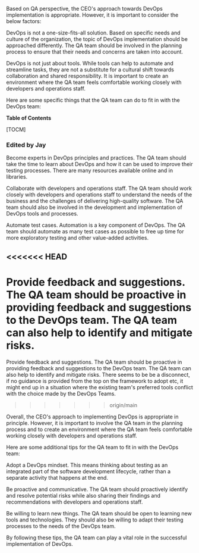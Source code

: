 Based on QA perspective, the CEO's approach towards DevOps implementation is appropriate. However, it is important to consider the below factors:

DevOps is not a one-size-fits-all solution. Based on specific needs and culture of the organization, the topic of DevOps implementation should be approached differently. The QA team should be involved in the planning process to ensure that their needs and concerns are taken into account.

DevOps is not just about tools. While tools can help to automate and streamline tasks, they are not a substitute for a cultural shift towards collaboration and shared responsibility. It is important to create an environment where the QA team feels comfortable working closely with developers and operations staff.

Here are some specific things that the QA team can do to fit in with the DevOps team:

**Table of Contents**

[TOCM]

### Edited by Jay
Become experts in DevOps principles and practices. The QA team should take the time to learn about DevOps and how it can be used to improve their testing processes. There are many resources available online and in libraries.

Collaborate with developers and operations staff. The QA team should work closely with developers and operations staff to understand the needs of the business and the challenges of delivering high-quality software. The QA team should also be involved in the development and implementation of DevOps tools and processes.

Automate test cases. Automation is a key component of DevOps. The QA team should automate as many test cases as possible to free up time for more exploratory testing and other value-added activities.

<<<<<<< HEAD
----

Provide feedback and suggestions. The QA team should be proactive in providing feedback and suggestions to the DevOps team. The QA team can also help to identify and mitigate risks.
=======
Provide feedback and suggestions. The QA team should be proactive in providing feedback and suggestions to the DevOps team. The QA team can also help to identify and mitigate risks. There seems to be be a disconnect, if no guidance is provided from the top on the framework to adopt etc, it might end up in a situation where the existing team's preferred tools conflict with the choice made by the DevOps Teams. 
>>>>>>> origin/main

Overall, the CEO's approach to implementing DevOps is appropriate in principle. However, it is important to involve the QA team in the planning process and to create an environment where the QA team feels comfortable working closely with developers and operations staff.

Here are some additional tips for the QA team to fit in with the DevOps team:

Adopt a DevOps mindset. This means thinking about testing as an integrated part of the software development lifecycle, rather than a separate activity that happens at the end.

Be proactive and communicative. The QA team should proactively identify and resolve potential risks while also sharing their findings and recommendations with developers and operations staff.

Be willing to learn new things. The QA team should be open to learning new tools and technologies. They should also be willing to adapt their testing processes to the needs of the DevOps team.

By following these tips, the QA team can play a vital role in the successful implementation of DevOps.
  

